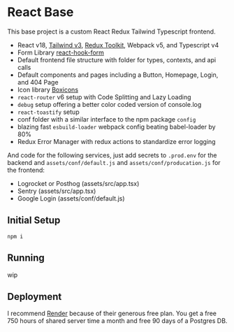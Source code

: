 # React Base

This base project is a custom React Redux Tailwind Typescript frontend.

- React v18, [Tailwind v3](https://tailwindcss.com/), [Redux Toolkit](https://redux-toolkit.js.org/), Webpack v5, and Typescript v4
- Form Library [react-hook-form](https://react-hook-form.com/)
- Default frontend file structure with folder for types, contexts, and api calls
- Default components and pages including a Button, Homepage, Login, and 404 Page
- Icon library [Boxicons](https://boxicons.com)
- `react-router` v6 setup with Code Splitting and Lazy Loading
- `debug` setup offering a better color coded version of console.log
- `react-toastify` setup
- conf folder with a similar interface to the npm package `config`
- blazing fast `esbuild-loader` webpack config beating babel-loader by 80%
- Redux Error Manager with redux actions to standardize error logging

And code for the following services, just add secrets to `.prod.env` for the backend and `assets/conf/default.js` and `assets/conf/producation.js` for the frontend:

- Logrocket or Posthog (assets/src/app.tsx)
- Sentry (assets/src/app.tsx)
- Google Login (assets/conf/default.js)

## Initial Setup

```
npm i
```

## Running

wip

## Deployment

I recommend [Render](https://render.com) because of their generous free plan. You get a free 750 hours of shared server time a month and free 90 days of a Postgres DB.
